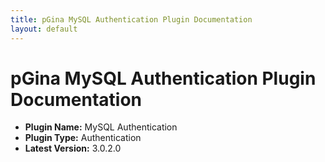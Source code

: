 ```yaml
---
title: pGina MySQL Authentication Plugin Documentation
layout: default
---
```


pGina MySQL Authentication Plugin Documentation
===================

* **Plugin Name:** MySQL Authentication
* **Plugin Type:** Authentication
* **Latest Version:** 3.0.2.0


